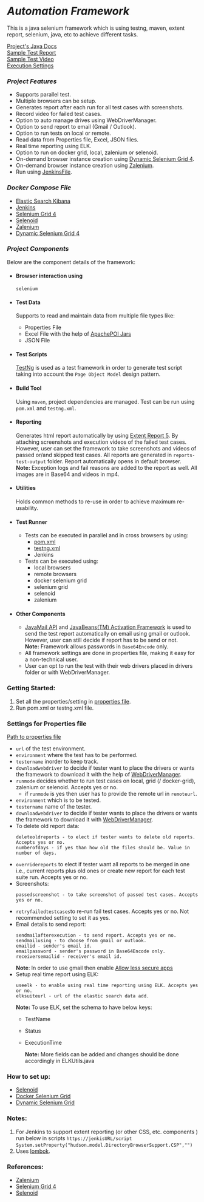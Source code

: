 # _Automation Framework_

This is a java selenium framework which is using testng, maven, extent report, selenium, java, etc to achieve different tasks.

[Project's Java Docs](java-doc)   
[Sample Test Report](framework-generate-sample-report/ExecutionReport.html)   
[Sample Test Video](framework-generate-sample-report)   
[Execution Settings](src/test/resources/config/Config.properties)

### _Project Features_
- Supports parallel test.   
- Multiple browsers can be setup.
- Generates report after each run for all test cases with screenshots.
- Record video for failed test cases.
- Option to auto manage drives using WebDriverManager.
- Option to send report to email (Gmail / Outlook).
- Option to run tests on local or remote.
- Read data from Properties file, Excel, JSON files.
- Real time reporting using ELK.
- Option to run on docker grid, local, zalenium or selenoid.
- On-demand browser instance creation using [Dynamic Selenium Grid 4](https://github.com/SeleniumHQ/docker-selenium).
- On-demand browser instance creation using [Zalenium](https://opensource.zalando.com/zalenium/).
- Run using [JenkinsFile](src/test/resources/Jenkins/Jenkinsfile).

### _Docker Compose File_
- [Elastic Search Kibana](src/test/resources/docker/docker-compose-elastic-search-kibana.yml)
- [Jenkins](src/test/resources/docker/docker-compose-jenkins.yml)
- [Selenium Grid 4](src/test/resources/docker/docker-compose-selenium-grid.yml)
- [Selenoid](src/test/resources/docker/Selenoid/docker-compose-selenoid.yml)
- [Zalenium](src/test/resources/docker/docker-compose-zalenium.yml)
- [Dynamic Selenium Grid 4](src/test/resources/docker/Dynamic%20Selenium%20Grid/docker-compose-dynamic-grid.yml)

### _Project Components_
Below are the component details of the framework:

- #### Browser interaction using
    `selenium`

- #### Test Data
    Supports to read and maintain data from multiple file types like:
    -  Properties File
    -  Excel File with the help of [ApachePOI Jars](https://mvnrepository.com/artifact/org.apache.poi/poi/)
    -  JSON File

-   #### Test Scripts
    [TestNg](https://mvnrepository.com/artifact/org.testng/testng/) is used as a test framework in order to generate test script taking into account   the `Page Object Model` design pattern.

-   #### Build Tool
    Using `maven`, project dependencies are managed. Test can be run using `pom.xml` and `testng.xml`.

-   #### Reporting
    Generates html report automatically by using [Extent Report 5](https://www.extentreports.com/docs/versions/5/java/index.html).
    By attaching screenshots and execution videos of the failed test cases.<br/>
    However, user can set the framework to take screenshots and videos of passed or/and skipped test cases. All reports are generated in `reports-test-output` folder. Report automatically opens in default browser.     
    **Note:** Exception logs and fail reasons are added to the report as well. All images are in Base64 and videos in mp4.

-   #### Utilities
    Holds common methods to re-use in order to achieve maximum re-usability.

-   #### Test Runner
    -   Tests can be executed in parallel and in cross browsers by using:
        - [pom.xml](pom.xml)
        - [testng.xml](testng.xml)
        - Jenkins
    -   Tests can be executed using:
        - local browsers
        - remote browsers
        - docker selenium grid
        - selenium grid
        - selenoid
        - zalenium
    

-   #### Other Components
    - [JavaMail API](https://mvnrepository.com/artifact/com.sun.mail/javax.mail) and [JavaBeans(TM) Activation Framework](https://mvnrepository.com/artifact/javax.activation/activation) is used to send the test report automatically on email using gmail or outlook. However, user can still decide if report has to be send or not.<br/>
      **Note:** Framework allows passwords in `Base64Encode` only.
    - All framework settings are done in properties file, making it easy for a non-technical user.
    - User can opt to run the test with their web drivers placed in drivers folder or with WebDriverManager.


### Getting Started:
1. Set all the properties/setting in [properties file](src/test/resources/config/Config.properties).
2. Run pom.xml or testng.xml file.

### Settings for Properties file
[Path to properties file](src/test/resources/config/Config.properties)

-   `url` of the test environment.
-   `environment` where the test has to be performed.
-   `testername` inorder to keep track.
-   `downloadwebdriver` to decide if tester want to place the drivers or wants the framework to download it with the help of [WebDriverManager](https://mvnrepository.com/artifact/io.github.bonigarcia/webdrivermanager).
-	`runmode` decides whether to run test cases on local, grid (/ docker-grid), zalenium or selenoid. Accepts yes or no.
     -  if `runmode` is yes then user has to provide the remote url in `remoteurl`.
-   `environment` which is to be tested.
-   `testername` name of the tester.
-   `downloadwebdriver` to decide if tester wants to place the drivers or wants the framework to download it with [WebDriverManager](https://mvnrepository.com/artifact/io.github.bonigarcia/webdrivermanager).
-   To delete old report data:
    ```
    deleteoldreports - to elect if tester wants to delete old reports. Accepts yes or no.
    numberofdays - if yes than how old the files should be. Value in number of days.
    ```   
-   `overridereports` to elect if tester want all reports to be merged in one i.e., current reports plus old ones or create new report for each test suite run. Accepts yes or no.
-   Screenshots:
    ```
    passedscreenshot - to take screenshot of passed test cases. Accepts yes or no.
    ```
-   `retryfailedtestcases`to re-run fail test cases. Accepts yes or no. Not recommended setting to set it as yes.
-   Email details to send report:
    ```
    sendmailafterexecution - to send report. Accepts yes or no.
    sendmailusing - to choose from gmail or outlook.
    emailid - sender's email id.
    emailpassword - sender's password in Base64Encode only.
    receiversemailid - receiver's email id.
    ```   
    **Note**: In order to use gmail then enable [Allow less secure apps](https://myaccount.google.com/lesssecureapps?pli=1&rapt=AEjHL4M-tPfEQqsOBVtOWL9wQTcuoh6uNQC7kNHqA1IgKKctttT5U20uTAcW3mpM7VQfCoTrdrwVnEpKLMfkCsRkGPUziWpq5A)
-   Setup real time report using ELK:   
    ```
    useelk - to enable using real time reporting using ELK. Accepts yes or no.
    elksuiteurl - url of the elastic search data add.
    ```
    **Note:** To use ELK, set the schema to have below keys:
    -   TestName
    -   Status
    -   ExecutionTime
        
        **Note:** More fields can be added and changes should be done accordingly in ELKUtils.java

### How to set up:
- [Selenoid](SetupReadMe/Selenoid.md)  
- [Docker Selenium Grid](SetupReadMe/Docker-Selenium-Grid.md)   
- [Dynamic Selenium Grid](SetupReadMe/Dynamic-Selenium-Grid.md)

### Notes:
1.	For Jenkins to support extent reporting (or other CSS, etc. components ) run below in scripts `https://jenkisURL/script`
      `System.setProperty("hudson.model.DirectoryBrowserSupport.CSP","")`	
2. Uses [lombok](https://www.baeldung.com/lombok-ide).

### References:
- [Zalenium](https://opensource.zalando.com/zalenium/)
- [Selenium Grid 4](https://github.com/SeleniumHQ/docker-selenium)
- [Selenoid](https://github.com/aerokube/selenoid)